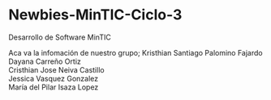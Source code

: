 # Newbies-MinTIC-Ciclo-3
Desarrollo de Software MinTIC

Aca va la infomación de nuestro grupo;
Kristhian Santiago Palomino Fajardo      
Dayana Carreño Ortiz      
Cristhian Jose Neiva Castillo      
Jessica Vasquez Gonzalez      
María del Pilar Isaza Lopez  
